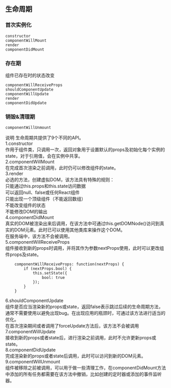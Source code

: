 ## 生命周期
### 首次实例化
```
constructor
componentWillMount
render
componentDidMount
```
### 存在期
组件已存在时的状态改变
```
componentWillReceiveProps
shouldComponentUpdate
componentWillUpdate
render
componentDidUpdate
```
### 销毁&清理期
```
componentWillUnmount
```
说明
生命周期共提供了9个不同的API。<br/>
1.constructor<br/>
作用于组件类，只调用一次，返回对象用于设置默认的props及初始化每个实例的state，对于引用值，会在实例中共享。<br/>
2.componentWillMount<br/>
在完成首次渲染之前调用，此时仍可以修改组件的state。<br/>
3.render<br/>
必选的方法，创建虚拟DOM，该方法具有特殊的规则：<br/>
只能通过this.props和this.state访问数据<br/>
可以返回null、false或任何React组件<br/>
只能出现一个顶级组件（不能返回数组）<br/>
不能改变组件的状态<br/>
不能修改DOM的输出<br/>
4.componentDidMount<br/>
真实的DOM被渲染出来后调用，在该方法中可通过this.getDOMNode()访问到真实的DOM元素。此时已可以使用其他类库来操作这个DOM。<br/>
在服务端中，该方法不会被调用。<br/>
5.componentWillReceiveProps<br/>
组件接收到新的props时调用，并将其作为参数nextProps使用，此时可以更改组件props及state。
```
    componentWillReceiveProps: function(nextProps) {
        if (nextProps.bool) {
            this.setState({
                bool: true
            });
        }
    }
```
6.shouldComponentUpdate<br/>
组件是否应当渲染新的props或state，返回false表示跳过后续的生命周期方法，通常不需要使用以避免出现bug。在出现应用的瓶颈时，可通过该方法进行适当的优化。<br/>
在首次渲染期间或者调用了forceUpdate方法后，该方法不会被调用<br/>
7.componentWillUpdate<br/>
接收到新的props或者state后，进行渲染之前调用，此时不允许更新props或state。<br/>
8.componentDidUpdate<br/>
完成渲染新的props或者state后调用，此时可以访问到新的DOM元素。<br/>
9.componentWillUnmount<br/>
组件被移除之前被调用，可以用于做一些清理工作，在componentDidMount方法中添加的所有任务都需要在该方法中撤销，比如创建的定时器或添加的事件监听器。